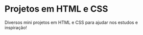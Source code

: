 # Projetos em HTML e CSS
Diversos mini projetos em HTML e CSS para ajudar nos estudos e inspiração! 

